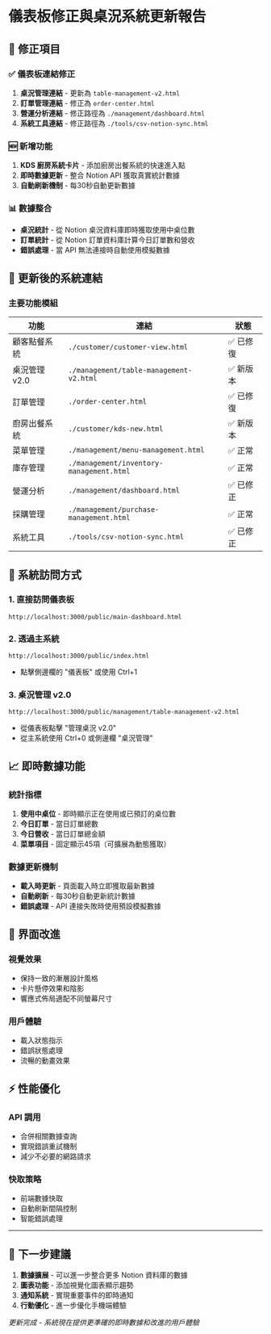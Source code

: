 # 儀表板修正與桌況系統更新報告

## 🔧 修正項目

### ✅ 儀表板連結修正
1. **桌況管理連結** - 更新為 `table-management-v2.html`
2. **訂單管理連結** - 修正為 `order-center.html`
3. **營運分析連結** - 修正路徑為 `./management/dashboard.html`
4. **系統工具連結** - 修正路徑為 `./tools/csv-notion-sync.html`

### 🆕 新增功能
1. **KDS 廚房系統卡片** - 添加廚房出餐系統的快速進入點
2. **即時數據更新** - 整合 Notion API 獲取真實統計數據
3. **自動刷新機制** - 每30秒自動更新數據

### 📊 數據整合
- **桌況統計** - 從 Notion 桌況資料庫即時獲取使用中桌位數
- **訂單統計** - 從 Notion 訂單資料庫計算今日訂單數和營收
- **錯誤處理** - 當 API 無法連接時自動使用模擬數據

## 🎯 更新後的系統連結

### 主要功能模組
| 功能 | 連結 | 狀態 |
|------|------|------|
| 顧客點餐系統 | `./customer/customer-view.html` | ✅ 已修復 |
| 桌況管理 v2.0 | `./management/table-management-v2.html` | ✅ 新版本 |
| 訂單管理 | `./order-center.html` | ✅ 已修復 |
| 廚房出餐系統 | `./customer/kds-new.html` | ✅ 新版本 |
| 菜單管理 | `./management/menu-management.html` | ✅ 正常 |
| 庫存管理 | `./management/inventory-management.html` | ✅ 正常 |
| 營運分析 | `./management/dashboard.html` | ✅ 已修正 |
| 採購管理 | `./management/purchase-management.html` | ✅ 正常 |
| 系統工具 | `./tools/csv-notion-sync.html` | ✅ 已修正 |

## 🔗 系統訪問方式

### 1. 直接訪問儀表板
```
http://localhost:3000/public/main-dashboard.html
```

### 2. 透過主系統
```
http://localhost:3000/public/index.html
```
- 點擊側邊欄的 "儀表板" 或使用 Ctrl+1

### 3. 桌況管理 v2.0
```
http://localhost:3000/public/management/table-management-v2.html
```
- 從儀表板點擊 "管理桌況 v2.0"
- 從主系統使用 Ctrl+0 或側邊欄 "桌況管理"

## 📈 即時數據功能

### 統計指標
1. **使用中桌位** - 即時顯示正在使用或已預訂的桌位數
2. **今日訂單** - 當日訂單總數
3. **今日營收** - 當日訂單總金額
4. **菜單項目** - 固定顯示45項（可擴展為動態獲取）

### 數據更新機制
- **載入時更新** - 頁面載入時立即獲取最新數據
- **自動刷新** - 每30秒自動更新統計數據
- **錯誤處理** - API 連接失敗時使用預設模擬數據

## 🎨 界面改進

### 視覺效果
- 保持一致的漸層設計風格
- 卡片懸停效果和陰影
- 響應式佈局適配不同螢幕尺寸

### 用戶體驗
- 載入狀態指示
- 錯誤狀態處理
- 流暢的動畫效果

## ⚡ 性能優化

### API 調用
- 合併相關數據查詢
- 實現錯誤重試機制
- 減少不必要的網路請求

### 快取策略
- 前端數據快取
- 自動刷新間隔控制
- 智能錯誤處理

---

## 🚀 下一步建議

1. **數據擴展** - 可以進一步整合更多 Notion 資料庫的數據
2. **圖表功能** - 添加視覺化圖表顯示趨勢
3. **通知系統** - 實現重要事件的即時通知
4. **行動優化** - 進一步優化手機端體驗

*更新完成 - 系統現在提供更準確的即時數據和改進的用戶體驗*
